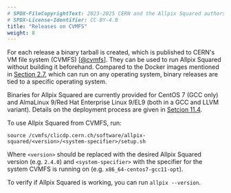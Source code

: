 ```yaml
---
# SPDX-FileCopyrightText: 2023-2025 CERN and the Allpix Squared authors
# SPDX-License-Identifier: CC-BY-4.0
title: "Releases on CVMFS"
weight: 8
---
```


For each release a binary tarball is created, which is published to CERN's VM file system (CVMFS) \[[@cvmfs]\]. They can be
used to run Allpix Squared without building it beforehand. Compared to the Docker images mentioned in
[Section 2.7](./07_docker_images.md), which can run on any operating system, binary releases are tied to a specific operating
system.

Binaries for Allpix Squared are currently provided for CentOS 7 (GCC only) and AlmaLinux 9/Red Hat Enterprise Linux 9/EL9 (both in a GCC and LLVM variant).
Details on the deployment process are given in [Setcion 11.4](../11_devtools/04_deployment.md).

To use Allpix Squared from CVMFS, run:

```shell
source /cvmfs/clicdp.cern.ch/software/allpix-squared/<version>/<system-specifier>/setup.sh
```

Where `<version>` should be replaced with the desired Allpix Squared version (e.g. `2.4.0`) and `<system-specifier>` with the
specifier for the system CVMFS is running on (e.g. `x86_64-centos7-gcc11-opt`).

To verify if Allpix Squared is working, you can run `allpix --version`.


[@cvmfs]: https://pos.sissa.it/070/052/
